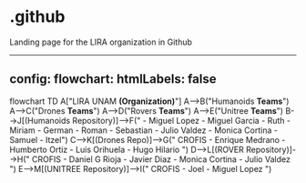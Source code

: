 # .github
Landing page for the LIRA organization in Github


---
config:
  flowchart:
    htmlLabels: false
---
flowchart TD
    A["LIRA UNAM
    **(Organization)**"]
    A-->B("Humanoids
    **Teams**")
    A-->C("Drones
    **Teams**")
    A-->D("Rovers
    **Teams**")
    A-->E("Unitree
    **Teams**")
    B-->J[(Humanoids Repository)]-->F("
    - Miguel Lopez
    - Miguel Garcia
    - Ruth
    - Miriam
    - German
    - Roman
    - Sebastian
    - Julio Valdez
    - Monica Cortina
    - Samuel
    - Itzel")
    C-->K[(Drones Repo)]-->G("
    CROFIS
    - Enrique Medrano
    - Humberto Ortiz
    - Luis Orihuela
    - Hugo Hilario
    ")
    D-->L[(ROVER Repository)]-->H("
    CROFIS
    - Daniel G Rioja
    - Javier Diaz
    - Monica Cortina
    - Julio Valdez
    ")
    E-->M[(UNITREE Repository)]-->I("
    CROFIS
    - Joel
    - Miguel Lopez
    ")
